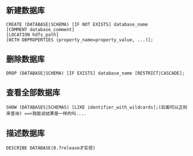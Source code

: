 ## 新建数据库  
	CREATE (DATABASE|SCHEMA) [IF NOT EXISTS] database_name
	[COMMENT database_comment]
	[LOCATION hdfs_path]
	[WITH DBPROPERTIES (property_name=property_value, ...)];
## 删除数据库
	DROP (DATABASE|SCHEMA) [IF EXISTS] database_name [RESTRICT|CASCADE];
## 查看全部数据库
	SHOW (DATABASES|SCHEMAS) [LIKE identifier_with_wildcards];(后面可以正则来查询) ==>我能说结果是一样的吗....
## 描述数据库
	DESCRIBE DATABASE(0.7release才实现)